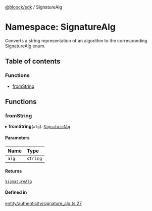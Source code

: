 [@bloock/sdk](../index.md) / SignatureAlg

# Namespace: SignatureAlg

Converts a string representation of an algorithm to the corresponding SignatureAlg enum.

## Table of contents

### Functions

- [fromString](SignatureAlg.md#fromstring)

## Functions

### fromString

▸ **fromString**(`alg`): [`SignatureAlg`](../enums/SignatureAlg-1.md)

#### Parameters

| Name | Type |
| :------ | :------ |
| `alg` | `string` |

#### Returns

[`SignatureAlg`](../enums/SignatureAlg-1.md)

#### Defined in

[entity/authenticity/signature_alg.ts:27](https://github.com/bloock/bloock-sdk/blob/cf2e115/languages/js/src/entity/authenticity/signature_alg.ts#L27)

